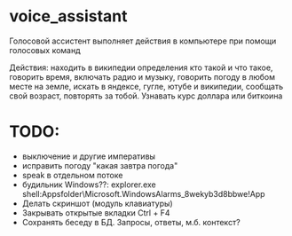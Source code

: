 # voice_assistant

Голосовой ассистент выполняет действия в компьютере при помощи голосовых команд

Действия:
находить в википедии определения кто такой и что такое,
говорить время,
включать радио и музыку,
говорить погоду в любом месте на земле,
искать в яндексе, гугле, ютубе и википедии,
сообщать свой возраст, повторять за тобой.
Узнавать курс доллара или биткоина

# TODO:
   - выключение и другие императивы
   - исправить погоду "какая завтра погода"
   - speak в отдельном потоке
   - будильник Windows??:
     explorer.exe shell:Appsfolder\Microsoft.WindowsAlarms_8wekyb3d8bbwe!App
   - Делать скриншот (модуль клавиатуры)
   - Закрывать открытые вкладки Ctrl + F4
   -  Сохранять беседу в БД. Запросы, ответы, м.б. контекст?
   
